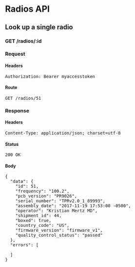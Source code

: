 # Radios API

## Look up a single radio

### GET /radios/:id
### Request

#### Headers

<pre>Authorization: Bearer myaccesstoken</pre>

#### Route

<pre>GET /radios/51</pre>

### Response

#### Headers

<pre>Content-Type: application/json; charset=utf-8</pre>

#### Status

<pre>200 OK</pre>

#### Body

<pre>{
  "data": {
    "id": 51,
    "frequency": "100.2",
    "pcb_version": "PR9026",
    "serial_number": "TPRv2.0_1_89993",
    "assembly_date": "2017-11-19 17:53:00 -0500",
    "operator": "Kristian Mertz MD",
    "shipment_id": 44,
    "boxed": true,
    "country_code": "US",
    "firmware_version": "firmware_v1",
    "quality_control_status": "passed"
  },
  "errors": [

  ]
}</pre>
